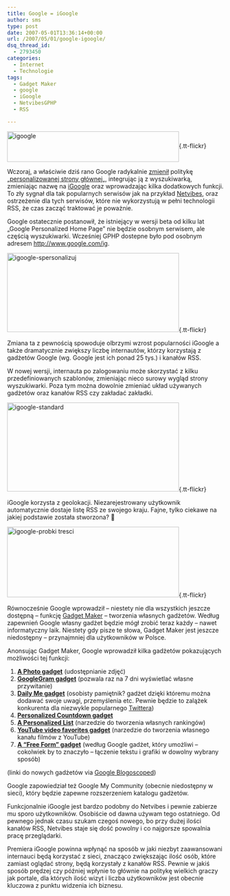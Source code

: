 ```yaml
---
title: Google = iGoogle
author: sms
type: post
date: 2007-05-01T13:36:14+00:00
url: /2007/05/01/google-igoogle/
dsq_thread_id:
  - 2793450
categories:
  - Internet
  - Technologie
tags:
  - Gadget Maker
  - google
  - iGoogle
  - NetvibesGPHP
  - RSS

---
```

[<img src="http://farm1.static.flickr.com/194/479844633_bd1748c49f.jpg" title="igoogle" alt="igoogle" align="absmiddle" border="0" height="71" width="400" />][1]{.tt-flickr}

Wczoraj, a właściwie dziś rano Google radykalnie [zmienił][2] politykę &#8222;[personalizowanej strony głównej][3]&#8222;, integrując ją z wyszukiwarką, zmieniając nazwę na [iGoogle][4] oraz wprowadzając kilka dodatkowych funkcji. To zły sygnał dla tak popularnych serwisów jak na przykład [Netvibes][5], oraz ostrzeżenie dla tych serwisów, które nie wykorzystują w pełni technologii RSS, że czas zacząć traktować je poważnie.

<!--more-->

Google ostatecznie postanowił, że istniejący w wersji beta od kilku lat &#8222;Google Personalized Home Page&#8221; nie będzie osobnym serwisem, ale częścią wyszukiwarki. Wcześniej GPHP dostepne było pod osobnym adresem http://www.google.com/ig.

[<img src="http://farm1.static.flickr.com/216/479659844_78b465dbea.jpg" alt="igoogle-spersonalizuj" border="0" height="184" width="400" />][6]{.tt-flickr}

Zmiana ta z pewnością spowoduje olbrzymi wzrost popularności iGoogle a także dramatycznie zwiększy liczbę internautów, którzy korzystają z gadżetów Google (wg. Google jest ich ponad 25 tys.) i kanałów RSS.

W nowej wersji, internauta po zalogowaniu może skorzystać z kilku przedefiniowanych szablonów, zmieniając nieco surowy wygląd strony wyszukiwarki. Poza tym można dowolnie zmieniać układ używanych gadżetów oraz kanałów RSS czy zakładać zakładki.

[<img src="http://farm1.static.flickr.com/194/479659846_b03719d586.jpg" alt="igoogle-standard" border="0" height="207" width="400" />][7]{.tt-flickr}

iGoogle korzysta z geolokacji. Niezarejestrowany użytkownik automatycznie dostaje listę RSS ze swojego kraju. Fajne, tylko ciekawe na jakiej podstawie została stworzona? 🙂

[<img src="http://farm1.static.flickr.com/199/479659840_d478858f92.jpg" alt="igoogle-probki tresci" border="0" height="164" width="400" />][8]{.tt-flickr}

Równocześnie Google wprowadził &#8211; niestety nie dla wszystkich jeszcze dostępną &#8211; funkcję [Gadget Maker][9] &#8211; tworzenia własnych gadżetów. Według zapewnień Google własny gadżet będzie mógł zrobić teraz każdy &#8211; nawet informatyczny laik. Niestety gdy pisze te słowa, Gadget Maker jest jeszcze niedostępny &#8211; przynajmniej dla użytkowników w Polsce.

Anonsując Gadget Maker, Google wprowadził kilka gadżetów pokazujących możliwości tej funkcji:

  1. **[A Photo gadget][10]** (udostępnianie zdjęć)
  2. **[GoogleGram gadget][11]** (pozwala raz na 7 dni wyświetlać własne przywitanie)
  3. **[Daily Me gadget][12]** (osobisty pamiętnik? gadżet dzięki któremu można dodawać swoje uwagi, przemyślenia etc. Pewnie będzie to zalążek konkurenta dla niezwykle popularnego [Twittera][13])
  4. **[Personalized Countdown gadget][14]**
  5. **[A Personalized List][15]** (narzedzie do tworzenia własnych rankingów)
  6. **[YouTube video favorites gadget][16]** (narzedzie do tworzenia własnego kanału filmów z YouTube)
  7. **[A “Free Form” gadget][17]** (według Google gadżet, który umożliwi &#8211; cokolwiek by to znaczyło &#8211; łączenie tekstu i grafiki w dowolny wybrany sposób)

(linki do nowych gadżetów via [Google Blogoscoped][18])

Google zapowiedział też Google My Community (obecnie niedostępny w sieci), który będzie zapewne rozszerzeniem katalogu gadżetów.
  
Funkcjonalnie iGoogle jest bardzo podobny do Netvibes i pewnie zabierze mu sporo użytkowników. Osobiście od dawna używam tego ostatniego. Od pewnego jednak czasu szukam czegoś nowego, bo przy dużej ilości kanałów RSS, Netvibes staje się dość powolny i co najgorsze spowalnia pracę przeglądarki.

Premiera iGoogle powinna wpłynąć na sposób w jaki niezbyt zaawansowani internauci będą korzystać z sieci, znacząco zwiększając ilość osób, które zamiast oglądać strony, będą korzystały z kanałów RSS. Pewnie w jakiś sposób prędzej czy później wpłynie to głównie na politykę wielkich graczy jak portale, dla których ilość wizyt i liczba użytkowników jest obecnie kluczowa z punktu widzenia ich biznesu.

 [1]: http://www.flickr.com/photos/58784903@N00/479844633/
 [2]: http://googleblog.blogspot.com/
 [3]: http://www.google.com/ig
 [4]: http://www.igoogle.com
 [5]: http://www.netvibes.com/
 [6]: http://www.flickr.com/photos/58784903@N00/479659844/
 [7]: http://www.flickr.com/photos/58784903@N00/479659846/
 [8]: http://www.flickr.com/photos/58784903@N00/479659840/
 [9]: http://www.google.com/ig/gmchoices?source=bppd
 [10]: http://www.google.com/ig/add?moduleurl=http://www.google.com/ig/modules/gm_photo.xml
 [11]: http://www.google.com/ig/add?moduleurl=http://www.google.com/ig/modules/gm_googlegram.xml
 [12]: http://www.google.com/ig/add?moduleurl=http://www.google.com/ig/modules/gm_dailyme.xml
 [13]: http://www.twitter.com
 [14]: http://www.google.com/ig/add?moduleurl=http://www.google.com/ig/modules/gm_countdown.xml
 [15]: http://www.google.com/ig/add?moduleurl=http://www.google.com/ig/modules/gm_list.xml
 [16]: http://www.google.com/ig/add?moduleurl=http://www.google.com/ig/modules/gm_youtube.xml
 [17]: http://www.google.com/ig/add?moduleurl=http://www.google.com/ig/modules/gm_freeform.xml
 [18]: http://blog.outer-court.com/archive/2007-04-30-n90.html